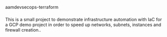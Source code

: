﻿ aamdevsecops-terraform


### 

This is a small project to demonstrate infrastructure automation with IaC for a GCP demo project in order to speed up networks, subnets, instances and firewall creation.. 


